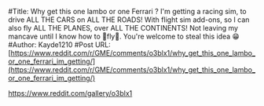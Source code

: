 #Title: Why get this one lambo or one Ferrari ? I'm getting a racing sim, to drive ALL THE CARS on ALL THE ROADS! With flight sim add-ons, so I can also fly ALL THE PLANES, over ALL THE CONTINENTS! Not leaving my mancave until I know how to 🚀fly🚀. You're welcome to steal this idea 😁
#Author: Kayde1210
#Post URL: [https://www.reddit.com/r/GME/comments/o3blx1/why_get_this_one_lambo_or_one_ferrari_im_getting/](https://www.reddit.com/r/GME/comments/o3blx1/why_get_this_one_lambo_or_one_ferrari_im_getting/)


https://www.reddit.com/gallery/o3blx1